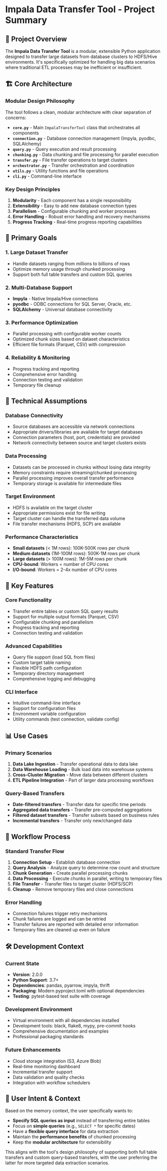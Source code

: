# Impala Data Transfer Tool - Project Summary

## 🎯 Project Overview

The **Impala Data Transfer Tool** is a modular, extensible Python application designed to transfer large datasets from database clusters to HDFS/Hive environments. It's specifically optimized for handling big data scenarios where traditional ETL processes may be inefficient or insufficient.

## 🏗️ Core Architecture

### Modular Design Philosophy
The tool follows a clean, modular architecture with clear separation of concerns:

- **`core.py`** - Main `ImpalaTransferTool` class that orchestrates all components
- **`connection.py`** - Database connection management (Impyla, pyodbc, SQLAlchemy)
- **`query.py`** - Query execution and result processing
- **`chunking.py`** - Data chunking and file processing for parallel execution
- **`transfer.py`** - File transfer operations to target clusters
- **`orchestrator.py`** - Transfer orchestration and coordination
- **`utils.py`** - Utility functions and file operations
- **`cli.py`** - Command-line interface

### Key Design Principles
1. **Modularity** - Each component has a single responsibility
2. **Extensibility** - Easy to add new database connection types
3. **Parallelism** - Configurable chunking and worker processes
4. **Error Handling** - Robust error handling and recovery mechanisms
5. **Progress Tracking** - Real-time progress reporting capabilities

## 🎯 Primary Goals

### 1. Large Dataset Transfer
- Handle datasets ranging from millions to billions of rows
- Optimize memory usage through chunked processing
- Support both full table transfers and custom SQL queries

### 2. Multi-Database Support
- **Impyla** - Native Impala/Hive connections
- **pyodbc** - ODBC connections for SQL Server, Oracle, etc.
- **SQLAlchemy** - Universal database connectivity

### 3. Performance Optimization
- Parallel processing with configurable worker counts
- Optimized chunk sizes based on dataset characteristics
- Efficient file formats (Parquet, CSV) with compression

### 4. Reliability & Monitoring
- Progress tracking and reporting
- Comprehensive error handling
- Connection testing and validation
- Temporary file cleanup

## 🔧 Technical Assumptions

### Database Connectivity
- Source databases are accessible via network connections
- Appropriate drivers/libraries are available for target databases
- Connection parameters (host, port, credentials) are provided
- Network connectivity between source and target clusters exists

### Data Processing
- Datasets can be processed in chunks without losing data integrity
- Memory constraints require streaming/chunked processing
- Parallel processing improves overall transfer performance
- Temporary storage is available for intermediate files

### Target Environment
- HDFS is available on the target cluster
- Appropriate permissions exist for file writing
- Target cluster can handle the transferred data volume
- File transfer mechanisms (HDFS, SCP) are available

### Performance Characteristics
- **Small datasets** (< 1M rows): 100K-500K rows per chunk
- **Medium datasets** (1M-100M rows): 500K-1M rows per chunk  
- **Large datasets** (> 100M rows): 1M-5M rows per chunk
- **CPU-bound**: Workers = number of CPU cores
- **I/O-bound**: Workers = 2-4x number of CPU cores

## 🚀 Key Features

### Core Functionality
- Transfer entire tables or custom SQL query results
- Support for multiple output formats (Parquet, CSV)
- Configurable chunking and parallelism
- Progress tracking and reporting
- Connection testing and validation

### Advanced Capabilities
- Query file support (load SQL from files)
- Custom target table naming
- Flexible HDFS path configuration
- Temporary directory management
- Comprehensive logging and debugging

### CLI Interface
- Intuitive command-line interface
- Support for configuration files
- Environment variable configuration
- Utility commands (test connection, validate config)

## 📊 Use Cases

### Primary Scenarios
1. **Data Lake Ingestion** - Transfer operational data to data lake
2. **Data Warehouse Loading** - Bulk load data into warehouse systems
3. **Cross-Cluster Migration** - Move data between different clusters
4. **ETL Pipeline Integration** - Part of larger data processing workflows

### Query-Based Transfers
- **Date-filtered transfers** - Transfer data for specific time periods
- **Aggregated data transfers** - Transfer pre-computed aggregations
- **Filtered dataset transfers** - Transfer subsets based on business rules
- **Incremental transfers** - Transfer only new/changed data

## 🔄 Workflow Process

### Standard Transfer Flow
1. **Connection Setup** - Establish database connection
2. **Query Analysis** - Analyze query to determine row count and structure
3. **Chunk Generation** - Create parallel processing chunks
4. **Data Processing** - Execute chunks in parallel, writing to temporary files
5. **File Transfer** - Transfer files to target cluster (HDFS/SCP)
6. **Cleanup** - Remove temporary files and close connections

### Error Handling
- Connection failures trigger retry mechanisms
- Chunk failures are logged and can be retried
- Transfer failures are reported with detailed error information
- Temporary files are cleaned up even on failure

## 🛠️ Development Context

### Current State
- **Version**: 2.0.0
- **Python Support**: 3.7+
- **Dependencies**: pandas, pyarrow, impyla, thrift
- **Packaging**: Modern pyproject.toml with optional dependencies
- **Testing**: pytest-based test suite with coverage

### Development Environment
- Virtual environment with all dependencies installed
- Development tools: black, flake8, mypy, pre-commit hooks
- Comprehensive documentation and examples
- Professional packaging standards

### Future Enhancements
- Cloud storage integration (S3, Azure Blob)
- Real-time monitoring dashboard
- Incremental transfer support
- Data validation and quality checks
- Integration with workflow schedulers

## 🎯 User Intent & Context

Based on the memory context, the user specifically wants to:
- **Specify SQL queries as input** instead of transferring entire tables
- Focus on **simple queries** (e.g., `SELECT *` for specific dates)
- Have a **flexible query interface** for data extraction
- Maintain the **performance benefits** of chunked processing
- Keep the **modular architecture** for extensibility

This aligns with the tool's design philosophy of supporting both full table transfers and custom query-based transfers, with the user preferring the latter for more targeted data extraction scenarios. 